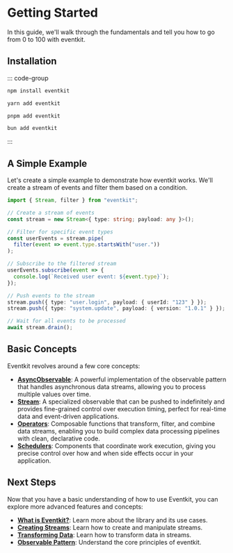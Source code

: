 # Getting Started

In this guide, we'll walk through the fundamentals and tell you how to go from 0 to 100 with eventkit.

## Installation

::: code-group
```sh [npm]
npm install eventkit
```
```sh [yarn]
yarn add eventkit
```
```sh [pnpm]
pnpm add eventkit
```
```sh [bun]
bun add eventkit
```
:::

## A Simple Example

Let's create a simple example to demonstrate how eventkit works. We'll create a stream of events and filter them based on a condition.

```typescript
import { Stream, filter } from "eventkit";

// Create a stream of events
const stream = new Stream<{ type: string; payload: any }>();

// Filter for specific event types
const userEvents = stream.pipe(
  filter(event => event.type.startsWith("user."))
);

// Subscribe to the filtered stream
userEvents.subscribe(event => {
  console.log(`Received user event: ${event.type}`);
});

// Push events to the stream
stream.push({ type: "user.login", payload: { userId: "123" } });
stream.push({ type: "system.update", payload: { version: "1.0.1" } }); // This won't be logged

// Wait for all events to be processed
await stream.drain();
```

## Basic Concepts

Eventkit revolves around a few core concepts:

- [**AsyncObservable**](/concepts/observable-pattern#using-asyncobservable): A powerful implementation of the observable pattern that handles asynchronous data streams, allowing you to process multiple values over time.
- [**Stream**](/concepts/creating-streams): A specialized observable that can be pushed to indefinitely and provides fine-grained control over execution timing, perfect for real-time data and event-driven applications.
- [**Operators**](/concepts/transforming-data): Composable functions that transform, filter, and combine data streams, enabling you to build complex data processing pipelines with clean, declarative code.
- [**Schedulers**](/concepts/scheduling#the-scheduler-object): Components that coordinate work execution, giving you precise control over how and when side effects occur in your application.

## Next Steps

Now that you have a basic understanding of how to use Eventkit, you can explore more advanced features and concepts:

- **[What is Eventkit?](/what-is-eventkit.md)**: Learn more about the library and its use cases.
- **[Creating Streams](/concepts/creating-streams)**: Learn how to create and manipulate streams.
- **[Transforming Data](/concepts/transforming-data)**: Learn how to transform data in streams.
- **[Observable Pattern](/concepts/observable-pattern)**: Understand the core principles of eventkit.

